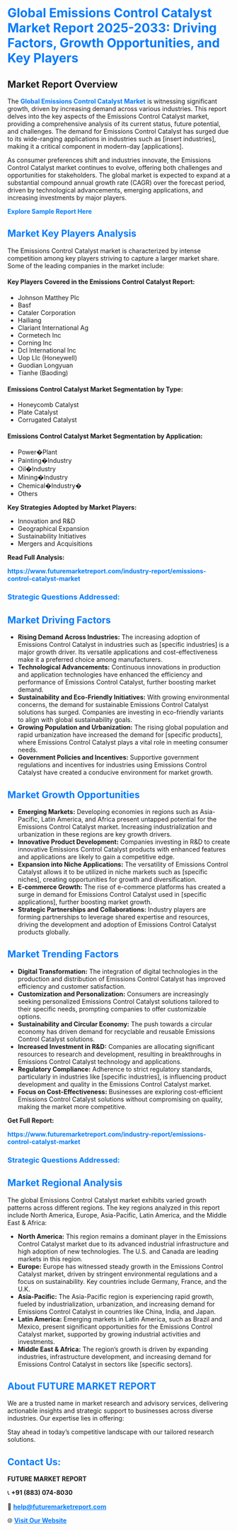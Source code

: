 <h1 style="color: #007BFF;">Global Emissions Control Catalyst Market Report 2025-2033: Driving Factors, Growth Opportunities, and Key Players</h1>

<section id="overview">
<h2>Market Report Overview</h2>
<p>The <a href="https://www.futuremarketreport.com/industry-report/emissions-control-catalyst-market" style="color: #007BFF; text-decoration: none;"><strong>Global Emissions Control Catalyst Market</strong></a> is witnessing significant growth, driven by increasing demand across various industries. This report delves into the key aspects of the Emissions Control Catalyst market, providing a comprehensive analysis of its current status, future potential, and challenges. The demand for Emissions Control Catalyst has surged due to its wide-ranging applications in industries such as [insert industries], making it a critical component in modern-day [applications].</p>
<p>As consumer preferences shift and industries innovate, the Emissions Control Catalyst market continues to evolve, offering both challenges and opportunities for stakeholders. The global market is expected to expand at a substantial compound annual growth rate (CAGR) over the forecast period, driven by technological advancements, emerging applications, and increasing investments by major players.</p>
</section>

<section id="overview">
<p><a href="https://www.futuremarketreport.com/request-sample/reportId=30782" style="color: #007BFF; text-decoration: none;"><strong>Explore Sample Report Here</strong></a></p>
</section>

<section id="key-players">
<h2 style="color: #007BFF;">Market Key Players Analysis</h2>
<p>The Emissions Control Catalyst market is characterized by intense competition among key players striving to capture a larger market share. Some of the leading companies in the market include:</p>
<h4>Key Players Covered in the Emissions Control Catalyst Report:</h4>
<ul><li>Johnson Matthey Plc</li><li>Basf</li><li>Cataler Corporation</li><li>Hailiang</li><li>Clariant International Ag</li><li>Cormetech Inc</li><li>Corning Inc</li><li>Dcl International Inc</li><li>Uop Llc (Honeywell)</li><li>Guodian Longyuan</li><li>Tianhe (Baoding)</li></ul>
<h4>Emissions Control Catalyst Market Segmentation by Type:</h4>
<ul><li>Honeycomb Catalyst</li><li>Plate Catalyst</li><li>Corrugated Catalyst</li></ul>

<h4>Emissions Control Catalyst Market Segmentation by Application:</h4>
<ul><li>Power�Plant</li><li>Painting�Industry</li><li>Oil�Industry</li><li>Mining�Industry</li><li>Chemical�Industry�</li><li>Others</li></ul>
<p><strong>Key Strategies Adopted by Market Players:</strong></p>
<ul>
<li>Innovation and R&D</li>
<li>Geographical Expansion</li>
<li>Sustainability Initiatives</li>
<li>Mergers and Acquisitions</li>
</ul>
</section>

<section>
<p><strong>Read Full Analysis: </strong></p><a href="https://www.futuremarketreport.com/industry-report/emissions-control-catalyst-market" style="color: #007BFF; text-decoration: none;"><strong>https://www.futuremarketreport.com/industry-report/emissions-control-catalyst-market</strong></a>
<h3 style="color: #007BFF;">Strategic Questions Addressed:</h3>
</section>

<section id="driving-factors">
<h2 style="color: #007BFF;">Market Driving Factors</h2>
<ul>
<li><strong>Rising Demand Across Industries:</strong> The increasing adoption of Emissions Control Catalyst in industries such as [specific industries] is a major growth driver. Its versatile applications and cost-effectiveness make it a preferred choice among manufacturers.</li>
<li><strong>Technological Advancements:</strong> Continuous innovations in production and application technologies have enhanced the efficiency and performance of Emissions Control Catalyst, further boosting market demand.</li>
<li><strong>Sustainability and Eco-Friendly Initiatives:</strong> With growing environmental concerns, the demand for sustainable Emissions Control Catalyst solutions has surged. Companies are investing in eco-friendly variants to align with global sustainability goals.</li>
<li><strong>Growing Population and Urbanization:</strong> The rising global population and rapid urbanization have increased the demand for [specific products], where Emissions Control Catalyst plays a vital role in meeting consumer needs.</li>
<li><strong>Government Policies and Incentives:</strong> Supportive government regulations and incentives for industries using Emissions Control Catalyst have created a conducive environment for market growth.</li>
</ul>
</section>

<section id="growth-opportunities">
<h2 style="color: #007BFF;">Market Growth Opportunities</h2>
<ul>
<li><strong>Emerging Markets:</strong> Developing economies in regions such as Asia-Pacific, Latin America, and Africa present untapped potential for the Emissions Control Catalyst market. Increasing industrialization and urbanization in these regions are key growth drivers.</li>
<li><strong>Innovative Product Development:</strong> Companies investing in R&D to create innovative Emissions Control Catalyst products with enhanced features and applications are likely to gain a competitive edge.</li>
<li><strong>Expansion into Niche Applications:</strong> The versatility of Emissions Control Catalyst allows it to be utilized in niche markets such as [specific niches], creating opportunities for growth and diversification.</li>
<li><strong>E-commerce Growth:</strong> The rise of e-commerce platforms has created a surge in demand for Emissions Control Catalyst used in [specific applications], further boosting market growth.</li>
<li><strong>Strategic Partnerships and Collaborations:</strong> Industry players are forming partnerships to leverage shared expertise and resources, driving the development and adoption of Emissions Control Catalyst products globally.</li>
</ul>
</section>

<section id="trending-factors">
<h2 style="color: #007BFF;">Market Trending Factors</h2>
<ul>
<li><strong>Digital Transformation:</strong> The integration of digital technologies in the production and distribution of Emissions Control Catalyst has improved efficiency and customer satisfaction.</li>
<li><strong>Customization and Personalization:</strong> Consumers are increasingly seeking personalized Emissions Control Catalyst solutions tailored to their specific needs, prompting companies to offer customizable options.</li>
<li><strong>Sustainability and Circular Economy:</strong> The push towards a circular economy has driven demand for recyclable and reusable Emissions Control Catalyst solutions.</li>
<li><strong>Increased Investment in R&D:</strong> Companies are allocating significant resources to research and development, resulting in breakthroughs in Emissions Control Catalyst technology and applications.</li>
<li><strong>Regulatory Compliance:</strong> Adherence to strict regulatory standards, particularly in industries like [specific industries], is influencing product development and quality in the Emissions Control Catalyst market.</li>
<li><strong>Focus on Cost-Effectiveness:</strong> Businesses are exploring cost-efficient Emissions Control Catalyst solutions without compromising on quality, making the market more competitive.</li>
</ul>
</section>

<section>
<p><strong>Get Full Report: </strong></p><a href="https://www.futuremarketreport.com/industry-report/emissions-control-catalyst-market" style="color: #007BFF; text-decoration: none;"><strong>https://www.futuremarketreport.com/industry-report/emissions-control-catalyst-market</strong></a>
<h3 style="color: #007BFF;">Strategic Questions Addressed:</h3>
</section>


<section id="regional-analysis">
<h2 style="color: #007BFF;">Market Regional Analysis</h2>
<p>The global Emissions Control Catalyst market exhibits varied growth patterns across different regions. The key regions analyzed in this report include North America, Europe, Asia-Pacific, Latin America, and the Middle East & Africa:</p>
<ul>
<li><strong>North America:</strong> This region remains a dominant player in the Emissions Control Catalyst market due to its advanced industrial infrastructure and high adoption of new technologies. The U.S. and Canada are leading markets in this region.</li>
<li><strong>Europe:</strong> Europe has witnessed steady growth in the Emissions Control Catalyst market, driven by stringent environmental regulations and a focus on sustainability. Key countries include Germany, France, and the U.K.</li>
<li><strong>Asia-Pacific:</strong> The Asia-Pacific region is experiencing rapid growth, fueled by industrialization, urbanization, and increasing demand for Emissions Control Catalyst in countries like China, India, and Japan.</li>
<li><strong>Latin America:</strong> Emerging markets in Latin America, such as Brazil and Mexico, present significant opportunities for the Emissions Control Catalyst market, supported by growing industrial activities and investments.</li>
<li><strong>Middle East & Africa:</strong> The region’s growth is driven by expanding industries, infrastructure development, and increasing demand for Emissions Control Catalyst in sectors like [specific sectors].</li>
</ul>
</section>

<footer>
<h2 style="color: #007BFF;">About FUTURE MARKET REPORT</h2>
<p>We are a trusted name in market research and advisory services, delivering actionable insights and strategic support to businesses across diverse industries. Our expertise lies in offering:</p>

<p>Stay ahead in today’s competitive landscape with our tailored research solutions.</p>

<h2 style="color: #007BFF;">Contact Us:</h2>
<p><strong>FUTURE MARKET REPORT</strong></p>
<p>📞 <strong>+91 (883) 074-8030</strong></p>
<p>📧 <strong><a href="mailto:help@futuremarketreport.com" style="color: #007BFF;">help@futuremarketreport.com</a></strong></p>
<p>🌐 <strong><a href="https://www.futuremarketreport.com/" style="color: #007BFF;">Visit Our Website</a></strong></p>
</footer>